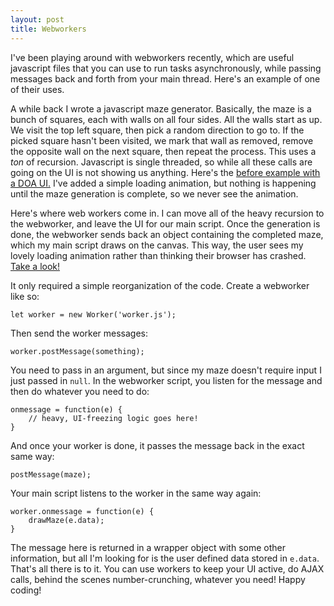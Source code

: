 ```yaml
---
layout: post
title: Webworkers
---
```


I've been playing around with webworkers recently, which are useful javascript files that you can use to run tasks asynchronously, while passing messages back and forth from your main thread. Here's an example of one of their uses. 

A while back I wrote a javascript maze generator. Basically, the maze is a bunch of squares, each with walls on all four sides. All the walls start as up. We visit the top left square, then pick a random direction to go to. If the picked square hasn't been visited, we mark that wall as removed, remove the opposite wall on the next square, then repeat the process. This uses a *ton* of recursion. Javascript is single threaded, so while all these calls are going on the UI is not showing us anything. Here's the [before example with a DOA UI.](https://plnkr.co/edit/vKiTBH?p=info) I've added a simple loading animation, but nothing is happening until the maze generation is complete, so we never see the animation.

Here's where web workers come in. I can move all of the heavy recursion to the webworker, and leave the UI for our main script. Once the generation is done, the webworker sends back an object containing the completed maze, which my main script draws on the canvas. This way, the user sees my lovely loading animation rather than thinking their browser has crashed. [Take a look!](https://plnkr.co/edit/eo71qo?p=info)

It only required a simple reorganization of the code. Create a webworker like so:
```
let worker = new Worker('worker.js');
```

Then send the worker messages:
```
worker.postMessage(something);
```

You need to pass in an argument, but since my maze doesn't require input I just passed in ```null```. In the webworker script, you listen for the message and then do whatever you need to do:
```
onmessage = function(e) {
    // heavy, UI-freezing logic goes here!
}
```

And once your worker is done, it passes the message back in the exact same way:
```
postMessage(maze);
```

Your main script listens to the worker in the same way again:
```
worker.onmessage = function(e) {
    drawMaze(e.data);
}
```

The message here is returned in a wrapper object with some other information, but all I'm looking for is the user defined data stored in ```e.data```. That's all there is to it. You can use workers to keep your UI active, do AJAX calls, behind the scenes number-crunching, whatever you need! Happy coding!
